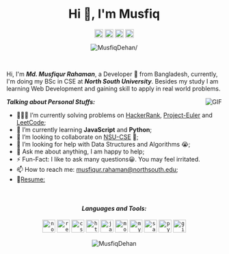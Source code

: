 <h1 align="center">Hi 👋, I'm Musfiq</h1>

<p align="center">
<a href=https://twitter.com/MusfiqDehan target="blank"><img align="center" src=https://cdn.jsdelivr.net/npm/simple-icons@3.0.1/icons/twitter.svg alt="MusfiqDehan" height="20" width="20" /></a>
<a href=https://linkedin.com/in/MusfiqDehan target="blank"><img align="center" src=https://cdn.jsdelivr.net/npm/simple-icons@3.0.1/icons/linkedin.svg alt="rahuldkjain" height="20" width="20" /></a>
<a href=https://leetcode.com/MusfiqDehan target="blank"><img align="center" src=https://cdn.jsdelivr.net/npm/simple-icons@3.0.1/icons/leetcode.svg alt="MusfiqDehan" padding="10" height="20" width="20" /></a>
<a href=https://freecodecamp.com/MusfiqDehan target="blank"><img align="center" src=https://cdn.jsdelivr.net/npm/simple-icons@3.0.1/icons/freecodecamp.svg alt="MusfiqDehan" height="20" width="20" /></a>
</p>

<p align="center"> <img src=https://komarev.com/ghpvc/?username=MusfiqDehan alt=MusfiqDehan/> </p>

<br/>

Hi, I'm ***Md. Musfiqur Rahaman***, a Developer 🚀 from Bangladesh, currently, I'm doing my BSc in CSE at ***North South University***. Besides my study I am learning Web Development and gaining skill to apply in real world problems.

  <img align="right" alt="GIF" src="https://media.giphy.com/media/L8K62iTDkzGX6/giphy.gif" />
  
***Talking about Personal Stuffs:***

- 👨🏽‍💻 I’m currently solving problems on [HackerRank](https://github.com/MusfiqDehan/HackerRank), [Project-Euler](https://github.com/MusfiqDehan/Project-Euler) and [LeetCode](https://github.com/MusfiqDehan/LeetCode);
- 🌱 I’m currently learning **JavaScript** and **Python**; 
- 👯 I’m looking to collaborate on [NSU-CSE](https://github.com/MusfiqDehan) 🤝;
- 🤔 I’m looking for help with Data Structures and Algorithms 😭;
- 💬 Ask me about anything, I am happy to help;
- ⚡️ Fun-Fact: I like to ask many questions😀. You may feel irritated.
- 📫 How to reach me: musfiqur.rahaman@northsouth.edu;
- 📝<a download href="#">Resume: </a>

<br>

<h4 align="center"><i>Languages and Tools:</i></h4>  
<p align="center">
  <code><img src=https://devicons.github.io/devicon/devicon.git/icons/nodejs/nodejs-original-wordmark.svg alt=nodejs width="30" height="30"/></code> 
  <code><img src=https://devicons.github.io/devicon/devicon.git/icons/react/react-original-wordmark.svg alt=react width="30" height="30"/></code> 
  <code><img src=https://devicons.github.io/devicon/devicon.git/icons/css3/css3-original-wordmark.svg alt=css3 width="30" height="30"/></code> 
  <code><img src=https://devicons.github.io/devicon/devicon.git/icons/html5/html5-original-wordmark.svg alt=html5 width="30" height="30"/></code> 
  <code><img src=https://devicons.github.io/devicon/devicon.git/icons/javascript/javascript-original.svg alt=javascript width="30" height="30"/></code> 
  <code><img src=https://devicons.github.io/devicon/devicon.git/icons/mongodb/mongodb-original-wordmark.svg alt=mongodb width="30" height="30"/></code> 
  <code><img src=https://devicons.github.io/devicon/devicon.git/icons/mysql/mysql-original-wordmark.svg alt=mysql width="30" height="30"/></code> 
  <code><img src=https://devicons.github.io/devicon/devicon.git/icons/sass/sass-original.svg alt=sass width="30" height="30"/></code> 
  <code><img src=https://devicons.github.io/devicon/devicon.git/icons/python/python-original-wordmark.svg alt=python width="30" height="30"/></code>
  <code><img src=https://devicons.github.io/devicon/devicon.git/icons/git/git-original-wordmark.svg alt=git width="30" height="30"/></code>
</p>

<p align="center"> <img src=https://github-readme-stats.vercel.app/api?username=MusfiqDehan&show_icons=true alt=MusfiqDehan /> </p>
